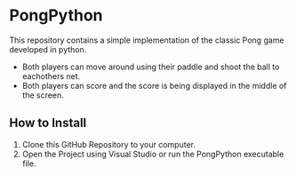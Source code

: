 # PongPython
This repository contains a simple implementation of the classic Pong game developed in python.
- Both players can move around using their paddle and shoot the ball to eachothers net.
- Both players can score and the score is being displayed in the middle of the screen.
## How to Install
1. Clone this GitHub Repository to your computer.
2. Open the Project using Visual Studio or run the PongPython executable file.

